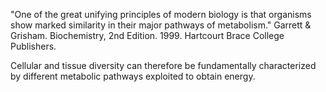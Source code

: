 "One of the great unifying principles of modern biology is that organisms show marked similarity in their major pathways of metabolism." Garrett & Grisham. Biochemistry, 2nd Edition. 1999. Hartcourt Brace College Publishers.

Cellular and tissue diversity can therefore be fundamentally characterized by different metabolic pathways exploited to obtain energy. 

